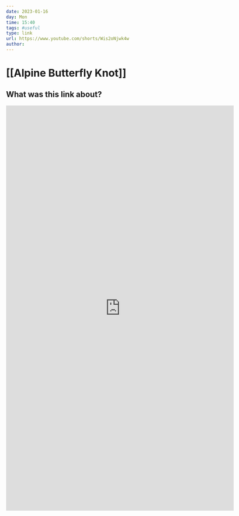 ```yaml
---
date: 2023-01-16
day: Mon
time: 15:40
tags: #useful
type: link
url: https://www.youtube.com/shorts/Wis2oNjwk4w
author: 
---
```

# [[Alpine Butterfly Knot]] 
## What was this link about?

<iframe width="623" height="1108" src="https://www.youtube.com/embed/Wis2oNjwk4w" title="I Wish They Taught This in School. #lifeskills" frameborder="0" allow="accelerometer; autoplay; clipboard-write; encrypted-media; gyroscope; picture-in-picture; web-share" allowfullscreen></iframe>